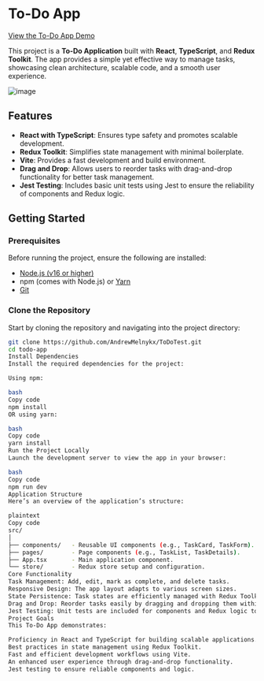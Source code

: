 # To-Do App

[View the To-Do App Demo](https://andrewmelnykx.github.io/ToDoTest/)


This project is a **To-Do Application** built with **React**, **TypeScript**, and **Redux Toolkit**. The app provides a simple yet effective way to manage tasks, showcasing clean architecture, scalable code, and a smooth user experience.

![image](https://github.com/user-attachments/assets/78ca4fb1-6fac-446d-8347-176c99e57dc5)


## Features
- **React with TypeScript**: Ensures type safety and promotes scalable development.
- **Redux Toolkit**: Simplifies state management with minimal boilerplate.
- **Vite**: Provides a fast development and build environment.
- **Drag and Drop**: Allows users to reorder tasks with drag-and-drop functionality for better task management.
- **Jest Testing**: Includes basic unit tests using Jest to ensure the reliability of components and Redux logic.

## Getting Started

### Prerequisites
Before running the project, ensure the following are installed:
- [Node.js (v16 or higher)](https://nodejs.org/)
- npm (comes with Node.js) or [Yarn](https://yarnpkg.com/)
- [Git](https://git-scm.com/)

### Clone the Repository
Start by cloning the repository and navigating into the project directory:
```bash
git clone https://github.com/AndrewMelnykx/ToDoTest.git
cd todo-app
Install Dependencies
Install the required dependencies for the project:

Using npm:

bash
Copy code
npm install
OR using yarn:

bash
Copy code
yarn install
Run the Project Locally
Launch the development server to view the app in your browser:

bash
Copy code
npm run dev
Application Structure
Here’s an overview of the application’s structure:

plaintext
Copy code
src/
│
├── components/   - Reusable UI components (e.g., TaskCard, TaskForm).
├── pages/        - Page components (e.g., TaskList, TaskDetails).
├── App.tsx       - Main application component.
└── store/        - Redux store setup and configuration.
Core Functionality
Task Management: Add, edit, mark as complete, and delete tasks.
Responsive Design: The app layout adapts to various screen sizes.
State Persistence: Task states are efficiently managed with Redux Toolkit.
Drag and Drop: Reorder tasks easily by dragging and dropping them within the task list.
Jest Testing: Unit tests are included for components and Redux logic to ensure everything works as expected.
Project Goals
This To-Do App demonstrates:

Proficiency in React and TypeScript for building scalable applications.
Best practices in state management using Redux Toolkit.
Fast and efficient development workflows using Vite.
An enhanced user experience through drag-and-drop functionality.
Jest testing to ensure reliable components and logic.


